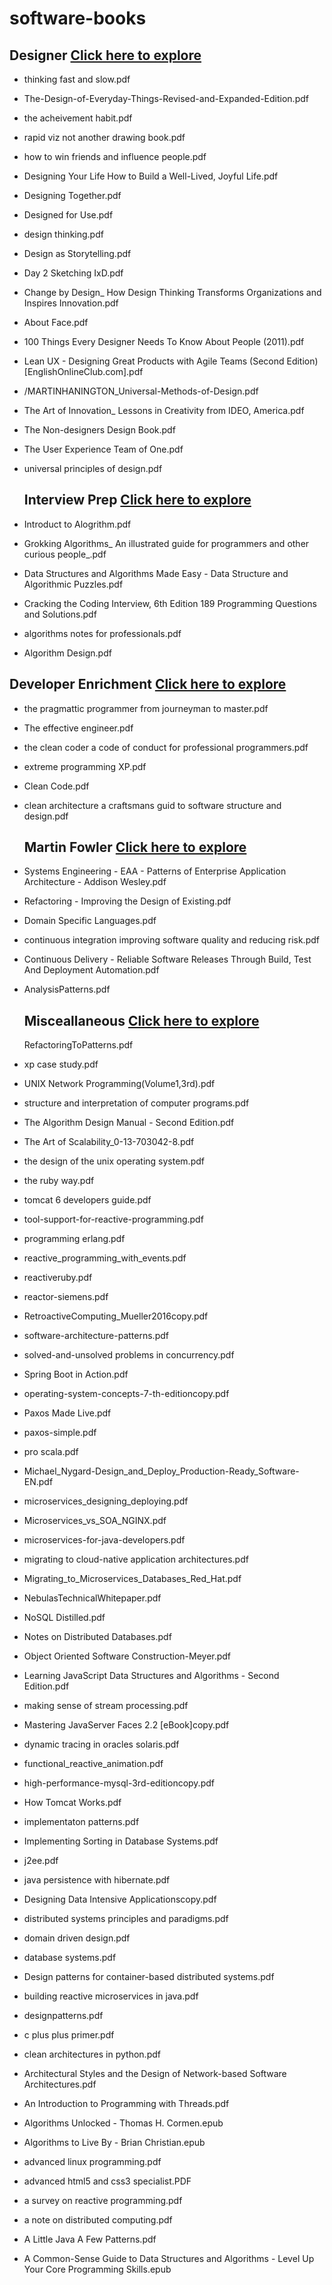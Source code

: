 # software-books



## Designer  [Click here to explore](https://github.com/thinklikeadesigner/software-books/tree/master/Designer)
  * thinking fast and slow.pdf
*   The-Design-of-Everyday-Things-Revised-and-Expanded-Edition.pdf
  * the acheivement habit.pdf
*   rapid viz not another drawing book.pdf
*   how to win friends and influence people.pdf
*   Designing Your Life How to Build a Well-Lived, Joyful Life.pdf
 *  Designing Together.pdf
*   Designed for Use.pdf
*   design thinking.pdf
*   Design as Storytelling.pdf
*   Day 2 Sketching IxD.pdf
*   Change by Design_ How Design Thinking Transforms Organizations and Inspires Innovation.pdf
*   About Face.pdf
*   100 Things Every Designer Needs To Know About People (2011).pdf
*   Lean UX - Designing Great Products with Agile Teams (Second Edition) [EnglishOnlineClub.com].pdf
*   /MARTINHANINGTON_Universal-Methods-of-Design.pdf
*   The Art of Innovation_ Lessons in Creativity from IDEO, America.pdf
*   The Non-designers Design Book.pdf
*   The User Experience Team of One.pdf
*   universal principles of design.pdf
  
    ## Interview Prep  [Click here to explore](https://github.com/thinklikeadesigner/software-books/tree/master/interview%20prep)
  
  * Introduct to Alogrithm.pdf
  * Grokking Algorithms_ An illustrated guide for programmers and other curious people_.pdf
  * Data Structures and Algorithms Made Easy - Data Structure and Algorithmic Puzzles.pdf
  * Cracking the Coding Interview, 6th Edition 189 Programming Questions and Solutions.pdf
  * algorithms notes for professionals.pdf
  * Algorithm Design.pdf
  
  ## Developer Enrichment [Click here to explore](https://github.com/thinklikeadesigner/software-books/tree/master/developer%20enrichment)
  *  the pragmattic programmer from journeyman to master.pdf
* The effective engineer.pdf
* the clean coder a code of conduct for professional programmers.pdf
* extreme programming XP.pdf
* Clean Code.pdf
* clean architecture a craftsmans guid to software structure and design.pdf
  

  
  
  ## Martin Fowler  [Click here to explore](https://github.com/thinklikeadesigner/software-books/tree/master/Martin%20Fowler)
*   Systems Engineering - EAA - Patterns of Enterprise Application Architecture - Addison Wesley.pdf
* Refactoring - Improving the Design of Existing.pdf
* Domain Specific Languages.pdf
* continuous integration improving software quality and reducing risk.pdf
* Continuous Delivery - Reliable Software Releases Through Build, Test And Deployment Automation.pdf
* AnalysisPatterns.pdf
  
  ## Misceallaneous  [Click here to explore](https://github.com/thinklikeadesigner/software-books/tree/master/Developer)
  RefactoringToPatterns.pdf
*  xp case study.pdf
* UNIX Network Programming(Volume1,3rd).pdf
* structure and interpretation of computer programs.pdf
* The Algorithm Design Manual - Second Edition.pdf
* The Art of Scalability_0-13-703042-8.pdf
* the design of the unix operating system.pdf
* the ruby way.pdf
* tomcat 6 developers guide.pdf
* tool-support-for-reactive-programming.pdf
* programming erlang.pdf
* reactive_programming_with_events.pdf
* reactiveruby.pdf
* reactor-siemens.pdf
* RetroactiveComputing_Mueller2016copy.pdf
* software-architecture-patterns.pdf
* solved-and-unsolved problems in concurrency.pdf
* Spring Boot in Action.pdf
* operating-system-concepts-7-th-editioncopy.pdf
* Paxos Made Live.pdf
* paxos-simple.pdf
* pro scala.pdf
* Michael_Nygard-Design_and_Deploy_Production-Ready_Software-EN.pdf
* microservices_designing_deploying.pdf
* Microservices_vs_SOA_NGINX.pdf
* microservices-for-java-developers.pdf
* migrating to cloud-native application architectures.pdf
* Migrating_to_Microservices_Databases_Red_Hat.pdf
* NebulasTechnicalWhitepaper.pdf
* NoSQL Distilled.pdf
* Notes on Distributed Databases.pdf
* Object Oriented Software Construction-Meyer.pdf
* Learning JavaScript Data Structures and Algorithms - Second Edition.pdf
* making sense of stream processing.pdf
* Mastering JavaServer Faces 2.2 [eBook]copy.pdf
* dynamic tracing in oracles solaris.pdf
* functional_reactive_animation.pdf
* high-performance-mysql-3rd-editioncopy.pdf
* How Tomcat Works.pdf
* implementaton patterns.pdf
* Implementing Sorting in Database Systems.pdf
* j2ee.pdf
* java persistence with hibernate.pdf
* Designing Data Intensive Applicationscopy.pdf
* distributed systems principles and paradigms.pdf
* domain driven design.pdf
* database systems.pdf
* Design patterns for container-based distributed systems.pdf
* building reactive microservices in java.pdf
* designpatterns.pdf
* c plus plus primer.pdf
* clean architectures in python.pdf
* Architectural Styles and the Design of Network-based Software Architectures.pdf
* An Introduction to Programming with Threads.pdf
* Algorithms Unlocked - Thomas H. Cormen.epub
* Algorithms to Live By - Brian Christian.epub
* advanced linux programming.pdf
* advanced html5 and css3 specialist.PDF
* a survey on reactive programming.pdf
* a note on distributed computing.pdf
* A Little Java A Few Patterns.pdf
* A Common-Sense Guide to Data Structures and Algorithms - Level Up Your Core Programming Skills.epub

